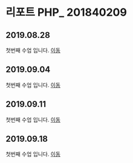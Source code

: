 # 리포트 PHP_ 201840209

## 2019.08.28
첫번째 수업 입니다. [이동](./lecture_01)

## 2019.09.04
첫번째 수업 입니다. [이동](./lecture_02)

## 2019.09.11
첫번째 수업 입니다. [이동](lecture_03)

## 2019.09.18
첫번째 수업 입니다. [이동](lecture_04)